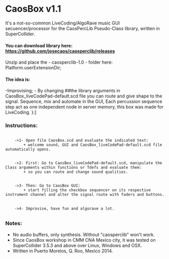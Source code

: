 CaosBox v1.1
=======
It's a not-so-common LiveCoding/AlgoRave music GUI secuencer/processor for the CaosPercLib Pseudo-Class library, written in SuperCollider.
#### You can download library here: https://github.com/josecaos/caosperclib/releases
Unzip and place the - caosperclib-1.0 - folder here:  Platform.userExtensionDir;

#### The idea is:
 -Improvising;
	 - By changing ##the library arguments in CaosBox_liveCodePad-default.scd file you can route and give shape to the signal. Sequence, mix and automate in the GUI, Each percussion sequence step act as one independent node in server memory, this box was made for LiveCoding.  }:]

### Instructions:
##
		->1- Open file CaosBox.scd and evaluate the indicated text:
			+ welcome sound, GUI and CaosBox_liveCodePad-default.scd file automatically opens.
##
		->2- First: Go to CaosBox_liveCodePad-default.scd, manipulate the Class arguments within functions or Tdefs and evaluate them:
			+ so you can route and change sound qualities.
##
		->3- Then: Go to CaosBox GUI:
			+ start filling the checkbox sequencer on its respective instrument channel and alter the signal route with faders and buttons.
##
		->4- Improvise, have fun and algorave a lot.
##
### Notes:
- No audio buffers, only synthesis. Without "caosperclib" won't work.
- Since CaosBox workshop in CMM CNA Mexico city, it was tested on SuperCollider 3.5.3 and above over Linux, Windows and OSX.
- Written in Puerto Morelos, Q. Roo, Mexico 2014.
